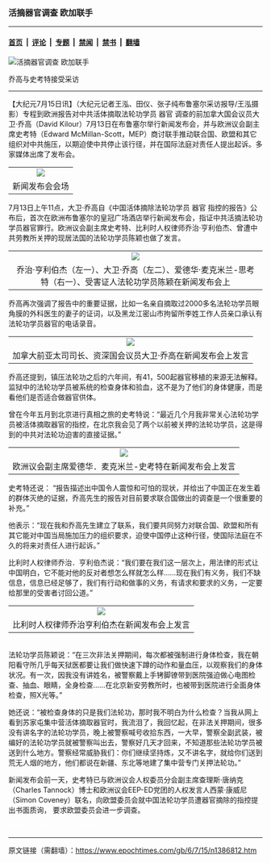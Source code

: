 ### 活摘器官调查  欧加联手

---

#### [首页](../../../..?n1386812) &nbsp;|&nbsp; [评论](../../../../../epoch-comment?n1386812) &nbsp;|&nbsp; [专题](../../../../../epoch-special?n1386812) &nbsp;|&nbsp; [禁闻](../../../../../epoch-news?n1386812) &nbsp;|&nbsp; [禁书](../../../../../books?n1386812) &nbsp;|&nbsp; [翻墙](https://github.com/gfw-breaker/nogfw/blob/master/README.md?n1386812)


<div><img alt="活摘器官调查  欧加联手" class="attachment-djy_600_400 size-djy_600_400 wp-post-image" src="https://i.epochtimes.com/assets/uploads/2006/07/607150238591676-600x400.jpg"/>
<div class="caption">
 <p>
  乔高与史考特接受采访
 </p>
</div></div><hr/><div class="post_content" id="artbody" itemprop="articleBody">
 <!-- article content begin -->
 <p>
  【大纪元7月15日讯】（大纪元记者王泓、田仪、张子纯布鲁塞尔采访报导/王泓摄影）专程到欧洲报告对中共活体摘取法轮功学员
  <ok href="https://www.epochtimes.com/gb/tag/%E5%99%A8%E5%AE%98.html">
   器官
  </ok>
  调查的前加拿大国会议员大卫‧乔高（David Kilour）7月13日在布鲁塞尔举行新闻发布会，并与欧洲议会副主席史考特（Edward McMillan-Scott，MEP）商讨联手推动联合国、欧盟和其它组织对中共施压，以期迫使中共停止该行径，并在国际法庭对责任人提出起诉。多家媒体出席了发布会。
 </p>
 <p>
  <center>
  </center>
 </p>
 <table border="0" cellpadding="3" cellspacing="3">
  <tr>
   <td align="center">
    <ok href="/i6/607150236191676.jpg">
     <img src="/i6/607150236191676--ss.jpg"/>
    </ok>
   </td>
  </tr>
  <tr>
   <td align="center">
    <span class="bn12">
     新闻发布会会场
    </span>
   </td>
  </tr>
 </table>
 <p>
 </p>
 <p>
  7月13日上午11点，大卫‧乔高自《中国活体摘除法轮功学员
  <ok href="https://www.epochtimes.com/gb/tag/%E5%99%A8%E5%AE%98.html">
   器官
  </ok>
  指控的报告》公布后，首次在欧洲布鲁塞尔的皇冠广场酒店举行新闻发布会，指证中共活摘法轮功学员器官罪行。欧洲议会副主席史考特、比利时人权律师乔治‧亨利伯杰、曾遭中共劳教所关押的现居法国的法轮功学员陈颖也做了发言。
 </p>
 <p>
  <center>
  </center>
 </p>
 <table border="0" cellpadding="3" cellspacing="3">
  <tr>
   <td align="center">
    <ok href="/i6/607150236311676.jpg">
     <img src="/i6/607150236311676--ss.jpg"/>
    </ok>
   </td>
  </tr>
  <tr>
   <td align="center">
    <span class="bn12">
     乔治‧亨利伯杰（左一）、大卫‧乔高（左二）、爱德华‧麦克米兰-思考特（右一）、受害证人法轮功学员陈颖在新闻发布会上
    </span>
   </td>
  </tr>
 </table>
 <p>
 </p>
 <p>
  乔高再次强调了报告中的重要证据，比如一名亲自摘取过2000多名法轮功学员眼角膜的外科医生的妻子的证词，以及黑龙江密山市拘留所李姓工作人员亲口承认有法轮功学员器官的电话录音。
 </p>
 <p>
  <center>
  </center>
 </p>
 <table border="0" cellpadding="3" cellspacing="3">
  <tr>
   <td align="center">
    <ok href="/i6/607150236461676.jpg">
     <img src="/i6/607150236461676--ss.jpg"/>
    </ok>
   </td>
  </tr>
  <tr>
   <td align="center">
    <span class="bn12">
     加拿大前亚太司司长、资深国会议员大卫‧乔高在新闻发布会上发言
    </span>
   </td>
  </tr>
 </table>
 <p>
 </p>
 <p>
  乔高还提到，镇压法轮功之后的六年间，有41，500起器官移植的来源无法解释。监狱中的法轮功学员被系统的检查身体和验血，这不是为了他们的身体健康，而是看他们是否适合做器官供体。
 </p>
 <p>
  曾在今年五月到北京进行真相之旅的史考特说：“最近几个月我非常关心法轮功学员被活体摘取器官的指控，在北京我会见了两个以前被关押的法轮功学员，这是得到的中共对法轮功迫害的直接证据。”
 </p>
 <p>
  <center>
  </center>
 </p>
 <table border="0" cellpadding="3" cellspacing="3">
  <tr>
   <td align="center">
    <ok href="/i6/607150236591676.jpg">
     <img src="/i6/607150236591676--ss.jpg"/>
    </ok>
   </td>
  </tr>
  <tr>
   <td align="center">
    <span class="bn12">
     欧洲议会副主席爱德华．麦克米兰-史考特在新闻发布会上发言
    </span>
   </td>
  </tr>
 </table>
 <p>
 </p>
 <p>
  史考特还说： “报告描述出中国令人震惊和可怕的现状，并给出了中国正在发生着的群体灭绝的证据，乔高先生的报告对目前要求联合国做出的调查是一个很重要的补充。”
 </p>
 <p>
  他表示：“现在我和乔高先生建立了联系，我们要共同努力对联合国、欧盟和所有其它能对中国当局施加压力的组织要求，迫使中国停止这种行径，使国际法庭在不久的将来对责任人进行起诉。”
 </p>
 <p>
  比利时人权律师乔治．亨利伯杰说：“我们要在我们这一层次上，用法律的形式让中国明白，它不能对他的反对者想怎么样就怎么样……现在我们有义务，我们不缺信息，信息已经足够了，我们有行动和做事的义务，有请求和要求的义务，一定要给那里的受害者讨回公道。”
 </p>
 <p>
  <center>
  </center>
 </p>
 <table border="0" cellpadding="3" cellspacing="3">
  <tr>
   <td align="center">
    <ok href="/i6/607150237131676.jpg">
     <img src="/i6/607150237131676--ss.jpg"/>
    </ok>
   </td>
  </tr>
  <tr>
   <td align="center">
    <span class="bn12">
     比利时人权律师乔治亨利伯杰在新闻发布会上发言
    </span>
   </td>
  </tr>
 </table>
 <p>
  <br/>
  法轮功学员陈颖说：“在三次非法关押期间，每次都被强制进行身体检查，我在朝阳看守所几乎每天狱医都要让我们做快速下蹲的动作和量血压，以观察我们的身体状况。有一次，因我没有讲姓名，被警察戴上手铐脚镣带到医院强迫做心电图检查、抽血、眼睛，全身检查……在北京新安劳教所时，也被带到医院进行全面身体检查，照X光等。”
 </p>
 <p>
  她还说：“被检查身体的只是我们法轮功，那时我不明白为什么检查？当我从网上看到苏家屯集中营活体摘取器官时，我流泪了，我回忆起，在非法关押期间，很多没有讲名字的法轮功学员，晚上被警察喊号收拾东西，一大早，警察全副武装，被编好的法轮功学员就被警察叫出去，警察好几天才回来，不知道那些法轮功学员被送到什么地方。警察经常威胁我们：你们继续坚持炼，又不讲名字，就给你们送到荒无人烟的地方，他们都说在新疆、东北等地建了集中营专门关押法轮功。”
 </p>
 <p>
  新闻发布会前一天，史考特已与欧洲议会人权委员分会副主席查理斯‧唐纳克（Charles Tannock）博士和欧洲议会EEP-ED党团的人权发言人西蒙‧康威尼（Simon Coveney）联名，向欧盟委员会就中国法轮功学员遭器官摘除的指控提出书面质询， 要求欧盟委员会进一步调查。
 </p>
 <p>
  <p>
   <font color="#ffffff">
    (http://www.dajiyuan.com)
   </font>
  </p>
  <!-- article content end -->
  <div id="below_article_ad">
  </div>
 </p>
</div>


---

原文链接（需翻墙）：https://www.epochtimes.com/gb/6/7/15/n1386812.htm